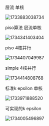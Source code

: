 层流 单核

![1733883038734](C:\Users\LWJ\AppData\Roaming\Typora\typora-user-images\1733883038734.png)

piso算法 层流单核

![1734341403404](C:\Users\LWJ\AppData\Roaming\Typora\typora-user-images\1734341403404.png)

piso 4核并行

![1734407049987](C:\Users\LWJ\AppData\Roaming\Typora\typora-user-images\1734407049987.png)



simple 4核并行

![1734414808768](C:\Users\LWJ\AppData\Roaming\Typora\typora-user-images\1734414808768.png)





标准k epsilon 单核

![1733971888520](C:\Users\LWJ\AppData\Roaming\Typora\typora-user-images\1733971888520.png)



可实现的k epsilon

![1734005496897](C:\Users\LWJ\AppData\Roaming\Typora\typora-user-images\1734005496897.png)

